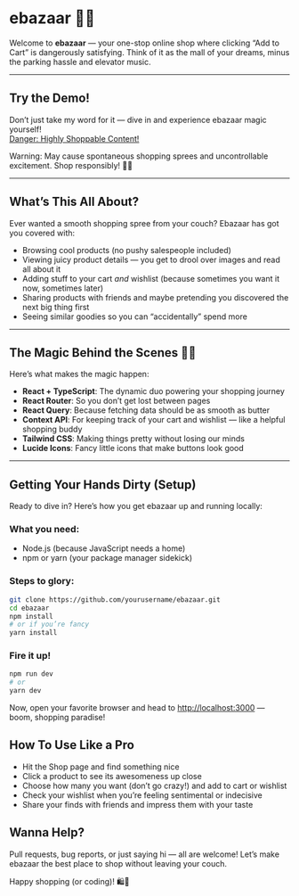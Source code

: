 # ebazaar 🛒✨

Welcome to **ebazaar** — your one-stop online shop where clicking “Add to Cart” is dangerously satisfying. Think of it as the mall of your dreams, minus the parking hassle and elevator music.

---

## Try the Demo!

Don’t just take my word for it — dive in and experience ebazaar magic yourself!  
[Danger: Highly Shoppable Content!](https://e-bazaar-delta.vercel.app/)  

Warning: May cause spontaneous shopping sprees and uncontrollable excitement. Shop responsibly! 🛒✨

---

## What’s This All About?

Ever wanted a smooth shopping spree from your couch? Ebazaar has got you covered with:

- Browsing cool products (no pushy salespeople included)  
- Viewing juicy product details — you get to drool over images and read all about it  
- Adding stuff to your cart *and* wishlist (because sometimes you want it now, sometimes later)  
- Sharing products with friends and maybe pretending you discovered the next big thing first  
- Seeing similar goodies so you can “accidentally” spend more  

---

## The Magic Behind the Scenes 🧙‍♂️

Here’s what makes the magic happen:

- **React + TypeScript**: The dynamic duo powering your shopping journey  
- **React Router**: So you don’t get lost between pages  
- **React Query**: Because fetching data should be as smooth as butter  
- **Context API**: For keeping track of your cart and wishlist — like a helpful shopping buddy  
- **Tailwind CSS**: Making things pretty without losing our minds  
- **Lucide Icons**: Fancy little icons that make buttons look good  

---

## Getting Your Hands Dirty (Setup)

Ready to dive in? Here’s how you get ebazaar up and running locally:

### What you need:

- Node.js (because JavaScript needs a home)  
- npm or yarn (your package manager sidekick)  

### Steps to glory:

```bash
git clone https://github.com/yourusername/ebazaar.git
cd ebazaar
npm install
# or if you’re fancy
yarn install
```
### Fire it up!

```bash
npm run dev
# or
yarn dev
```
Now, open your favorite browser and head to [http://localhost:3000](http://localhost:3000) — boom, shopping paradise!

## How To Use Like a Pro

- Hit the Shop page and find something nice
- Click a product to see its awesomeness up close
- Choose how many you want (don’t go crazy!) and add to cart or wishlist
- Check your wishlist when you’re feeling sentimental or indecisive
- Share your finds with friends and impress them with your taste

## Wanna Help?

Pull requests, bug reports, or just saying hi — all are welcome! Let’s make ebazaar the best place to shop without leaving your couch.



Happy shopping (or coding)! 🛍️🚀




